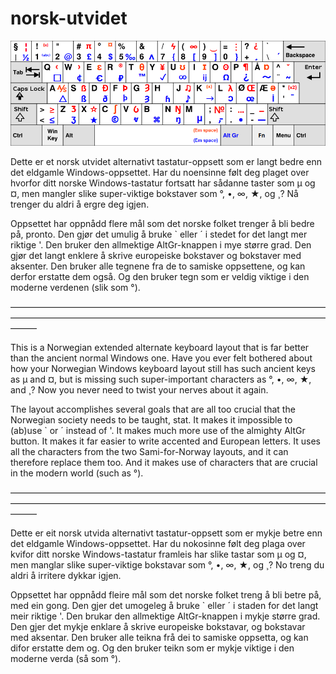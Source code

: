 # norsk-utvidet
![alt text](https://raw.githubusercontent.com/DandelionSprout/norsk-utvidet/master/Tastaturets%20design.png)

Dette er et norsk utvidet alternativt tastatur-oppsett som er langt bedre enn det eldgamle Windows-oppsettet. Har du noensinne følt deg plaget over hvorfor ditt norske Windows-tastatur fortsatt har sådanne taster som μ og ¤, men mangler slike super-viktige bokstaver som °, •, ∞, ★, og ̧ ? Nå trenger du aldri å ergre deg igjen.

Oppsettet har oppnådd flere mål som det norske folket trenger å bli bedre på, pronto. Den gjør det umulig å bruke ` eller ´ i stedet for det langt mer riktige '. Den bruker den allmektige AltGr-knappen i mye større grad. Den gjør det langt enklere å skrive europeiske bokstaver og bokstaver med aksenter. Den bruker alle tegnene fra de to samiske oppsettene, og kan derfor erstatte dem også. Og den bruker tegn som er veldig viktige i den moderne verdenen (slik som °).

———————————————————————————————————————————————————————————————————————————

This is a Norwegian extended alternate keyboard layout that is far better than the ancient normal Windows one. Have you ever felt bothered about how your Norwegian Windows keyboard layout still has such ancient keys as μ and ¤, but is missing such super-important characters as °, •, ∞, ★, and ̧ ? Now you never need to twist your nerves about it again.

The layout accomplishes several goals that are all too crucial that the Norwegian society needs to be taught, stat. It makes it impossible to (ab)use ` or ´ instead of '. It makes much more use of the almighty AltGr button. It makes it far easier to write accented and European letters. It uses all the characters from the two Sami-for-Norway layouts, and it can therefore replace them too. And it makes use of characters that are crucial in the modern world (such as °).

———————————————————————————————————————————————————————————————————————————

Dette er eit norsk utvida alternativt tastatur-oppsett som er mykje betre enn det eldgamle Windows-oppsettet. Har du nokosinne følt deg plaga over kvifor ditt norske Windows-tastatur framleis har slike tastar som μ og ¤, men manglar slike super-viktige bokstavar som °, •, ∞, ★, og ̧ ? No treng du aldri å irritere dykkar igjen.

Oppsettet har oppnådd fleire mål som det norske folket treng å bli betre på, med ein gong. Den gjer det umogeleg å bruke ` eller ´ i staden for det langt meir riktige '. Den brukar den allmektige AltGr-knappen i mykje større grad. Den gjer det mykje enklare å skrive europeiske bokstavar, og bokstavar med aksentar. Den bruker alle teikna frå dei to samiske oppsetta, og kan difor erstatte dem og. Og den bruker teikn som er mykje viktige i den moderne verda (så som °).
